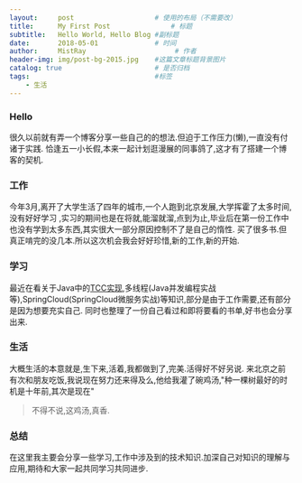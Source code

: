 ```yaml
---
layout:     post                    # 使用的布局（不需要改）
title:      My First Post               # 标题 
subtitle:   Hello World, Hello Blog #副标题
date:       2018-05-01              # 时间
author:     MistRay                      # 作者
header-img: img/post-bg-2015.jpg    #这篇文章标题背景图片
catalog: true                       # 是否归档
tags:                               #标签
    - 生活
---
```

### Hello 
很久以前就有弄一个博客分享一些自己的的想法.但迫于工作压力(懒),一直没有付诸于实践.
恰逢五一小长假,本来一起计划逛漫展的同事鸽了,这才有了搭建一个博客的契机.

### 工作
今年3月,离开了大学生活了四年的城市,一个人跑到北京发展,大学挥霍了太多时间,没有好好学习
,实习的期间也是在将就,能溜就溜,点到为止,毕业后在第一份工作中也没有学到太多东西,其实很大一部分原因控制不了是自己的惰性.
买了很多书.但真正啃完的没几本.所以这次机会我会好好珍惜,新的工作,新的开始.

### 学习
最近在看关于Java中的[TCC实现](https://github.com/prontera/spring-cloud-rest-tcc),多线程(Java并发编程实战等),SpringCloud(SpringCloud微服务实战)等知识,部分是由于工作需要,还有部分是因为想要充实自己.
同时也整理了一份自己看过和即将要看的书单,好书也会分享出来.

### 生活
大概生活的本意就是,生下来,活着,我都做到了,完美.活得好不好另说.
来北京之前有次和朋友吃饭,我说现在努力还来得及么,他给我灌了碗鸡汤,"种一棵树最好的时机是十年前,其次是现在"
>不得不说,这鸡汤,真香.

### 总结
在这里我主要会分享一些学习,工作中涉及到的技术知识.加深自己对知识的理解与应用,期待和大家一起共同学习共同进步.
